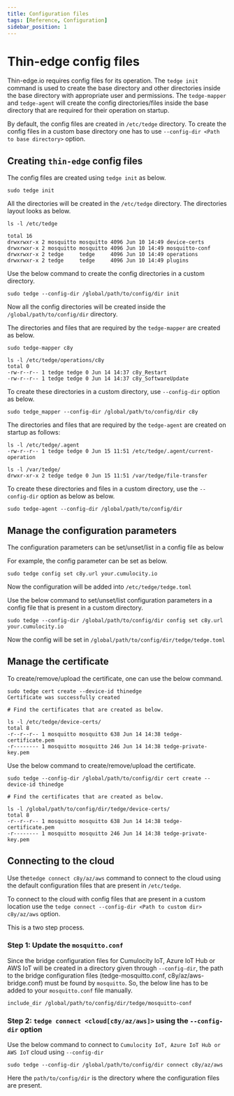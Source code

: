```yaml
---
title: Configuration files
tags: [Reference, Configuration]
sidebar_position: 1
---
```


# Thin-edge config files

Thin-edge.io requires config files for its operation. The `tedge init` command is used to create
the base directory and other directories inside the base directory with appropriate user and permissions.
The `tedge-mapper` and `tedge-agent` will create the config
directories/files inside the base directory that are required for their operation on startup.

By default, the config files are created in `/etc/tedge` directory. To create the config files in
a custom base directory one has to use `--config-dir <Path to base directory>` option.

## Creating `thin-edge` config files

The config files are created using `tedge init` as below.

```shell
sudo tedge init
```

All the directories will be created in the `/etc/tedge` directory. The directories layout looks as below.

```shell
ls -l /etc/tedge

total 16
drwxrwxr-x 2 mosquitto mosquitto 4096 Jun 10 14:49 device-certs
drwxrwxr-x 2 mosquitto mosquitto 4096 Jun 10 14:49 mosquitto-conf
drwxrwxr-x 2 tedge     tedge     4096 Jun 10 14:49 operations
drwxrwxr-x 2 tedge     tedge     4096 Jun 10 14:49 plugins
```

Use the below command to create the config directories in a custom directory.

```shell
sudo tedge --config-dir /global/path/to/config/dir init
```

Now all the config directories will be created inside the `/global/path/to/config/dir` directory.

The directories and files that are required by the `tedge-mapper` are created as below.

```shell
sudo tedge-mapper c8y
```

```
ls -l /etc/tedge/operations/c8y
total 0
-rw-r--r-- 1 tedge tedge 0 Jun 14 14:37 c8y_Restart
-rw-r--r-- 1 tedge tedge 0 Jun 14 14:37 c8y_SoftwareUpdate
```

To create these directories in a custom directory, use `--config-dir` option as below.

```shell
sudo tedge_mapper --config-dir /global/path/to/config/dir c8y
```

The directories and files that are required by the `tedge-agent` are created on startup as follows:


```
ls -l /etc/tedge/.agent
-rw-r--r-- 1 tedge tedge 0 Jun 15 11:51 /etc/tedge/.agent/current-operation

ls -l /var/tedge/
drwxr-xr-x 2 tedge tedge 0 Jun 15 11:51 /var/tedge/file-transfer
```

To create these directories and files in a custom directory, use the `--config-dir` option as below as below.

```shell
sudo tedge-agent --config-dir /global/path/to/config/dir
```

## Manage the configuration parameters

The configuration parameters can be set/unset/list in a config file as below

For example, the config parameter can be set as below.

```shell
sudo tedge config set c8y.url your.cumulocity.io
```

Now the configuration will be added into `/etc/tedge/tedge.toml`

Use the below command to set/unset/list configuration parameters in a config file that is present
in a custom directory.

```shell
sudo tedge --config-dir /global/path/to/config/dir config set c8y.url your.cumulocity.io
```

Now the config will be set in `/global/path/to/config/dir/tedge/tedge.toml`

## Manage the certificate

To create/remove/upload the certificate, one can use the below command.

```shell
sudo tedge cert create --device-id thinedge
Certificate was successfully created

# Find the certificates that are created as below.

ls -l /etc/tedge/device-certs/
total 8
-r--r--r-- 1 mosquitto mosquitto 638 Jun 14 14:38 tedge-certificate.pem
-r-------- 1 mosquitto mosquitto 246 Jun 14 14:38 tedge-private-key.pem
```

Use the below command to create/remove/upload the certificate.

```shell
sudo tedge --config-dir /global/path/to/config/dir cert create --device-id thinedge

# Find the certificates that are created as below.

ls -l /global/path/to/config/dir/tedge/device-certs/
total 8
-r--r--r-- 1 mosquitto mosquitto 638 Jun 14 14:38 tedge-certificate.pem
-r-------- 1 mosquitto mosquitto 246 Jun 14 14:38 tedge-private-key.pem
```

## Connecting to the cloud

Use the`tedge connect c8y/az/aws` command to connect to the cloud using the default configuration files
that are present in `/etc/tedge`.

To connect to the cloud with config files that are present in a custom location use
the `tedge connect --config-dir <Path to custom dir> c8y/az/aws` option.

This is a two step process.

### Step 1: Update the `mosquitto.conf`

Since the bridge configuration files for Cumulocity IoT, Azure IoT Hub or AWS IoT will be created in a directory given through `--config-dir`,
the path to the bridge configuration files (tedge-mosquitto.conf, c8y/az/aws-bridge.conf) must be found by `mosquitto`.
So, the below line has to be added to your `mosquitto.conf` file manually.

```include_dir /global/path/to/config/dir/tedge/mosquitto-conf```

### Step 2: `tedge connect <cloud[c8y/az/aws]>` using the `--config-dir` option

Use the below command to connect to `Cumulocity IoT, Azure IoT Hub or AWS IoT` cloud using `--config-dir`

```shell
sudo tedge --config-dir /global/path/to/config/dir connect c8y/az/aws
```

Here the `path/to/config/dir` is the directory where the configuration files are present.

